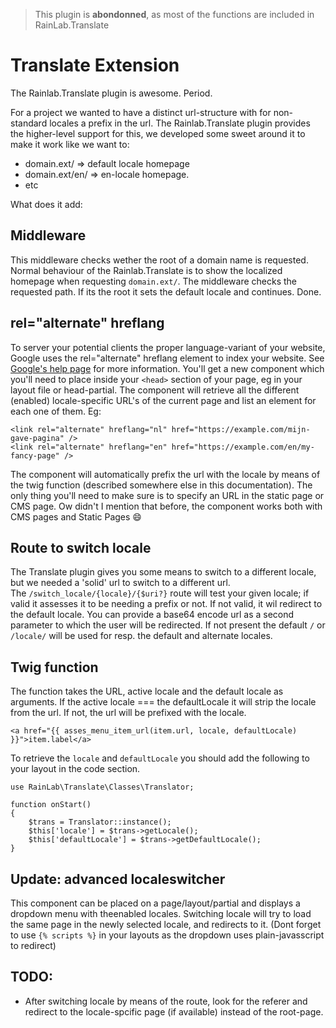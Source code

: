 
> This plugin is **abondonned**, as most of the functions are included in RainLab.Translate


# Translate Extension

The Rainlab.Translate plugin is awesome. Period.

For a project we wanted to have a distinct url-structure with for non-standard locales a prefix in the url. The Rainlab.Translate plugin provides the higher-level support for this, we developed some sweet around it to make it work like we want to:

+ domain.ext/ => default locale homepage
+ domain.ext/en/ => en-locale homepage.
+ etc

What does it add:

## Middleware
This middleware checks wether the root of a domain name is requested. Normal behaviour of the Rainlab.Translate is to show the localized homepage when requesting `domain.ext/`. The middleware checks the requested path. If its the root it sets the default locale and continues. Done.

## rel="alternate" hreflang
To server your potential clients the proper language-variant of your website, Google uses the rel="alternate" hreflang element to index your website. See [Google's help page](https://support.google.com/webmasters/answer/189077) for more information.
You'll get a new component which you'll need to place inside your `<head>` section of your page, eg in your layout file or head-partial.
The component will retrieve all the different (enabled) locale-specific URL's of the current page and
list an element for each one of them. Eg:
```
<link rel="alternate" hreflang="nl" href="https://example.com/mijn-gave-pagina" />
<link rel="alternate" hreflang="en" href="https://example.com/en/my-fancy-page" />
```
The component will automatically prefix the url with the locale by means of the twig function (described somewhere else in this documentation). The only thing you'll need to make sure is to specify an URL in the static page or CMS page.
Ow didn't I mention that before, the component works both with CMS pages and Static Pages 😄

## Route to switch locale
The Translate plugin gives you some means to switch to a different locale, but we needed a 'solid' url to switch to a different url.  
The `/switch_locale/{locale}/{$uri?}` route will test your given locale; if valid it assesses it to be needing a prefix or not. If not valid, it wil redirect to the default locale.
You can provide a base64 encode url as a second parameter to which the user will be redirected.
If not present the default `/` or `/locale/` will be used for resp. the default and alternate locales.

## Twig function
The function takes the URL, active locale and the default locale as arguments. If the active locale === the defaultLocale it will strip the locale from the url. If not, the url will be prefixed with the locale.

    <a href="{{ asses_menu_item_url(item.url, locale, defaultLocale) }}">item.label</a>

To retrieve the `locale` and `defaultLocale` you should add the following to your layout in the code section.

```
use RainLab\Translate\Classes\Translator;

function onStart()
{
    $trans = Translator::instance();
    $this['locale'] = $trans->getLocale();
    $this['defaultLocale'] = $trans->getDefaultLocale();
}
```

## Update: advanced localeswitcher
This component can be placed on a page/layout/partial and displays a dropdown menu with theenabled locales. Switching locale will try to load the same page in the newly selected locale,
and redirects to it.
(Dont forget to use `{% scripts %}` in your layouts as the dropdown uses plain-javasscript to redirect)

## TODO:
* After switching locale by means of the route, look for the referer and redirect to the locale-spcific page (if available) instead of the root-page.
